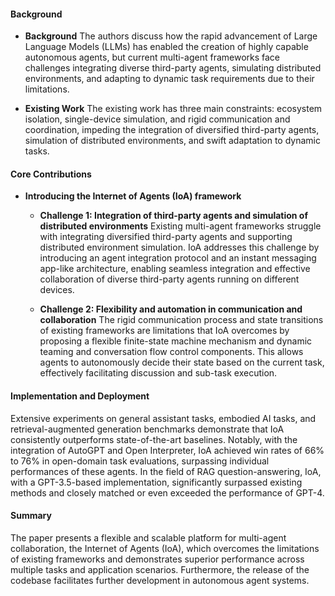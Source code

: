 #### Background
- **Background**
The authors discuss how the rapid advancement of Large Language Models (LLMs) has enabled the creation of highly capable autonomous agents, but current multi-agent frameworks face challenges integrating diverse third-party agents, simulating distributed environments, and adapting to dynamic task requirements due to their limitations.

- **Existing Work**
The existing work has three main constraints: ecosystem isolation, single-device simulation, and rigid communication and coordination, impeding the integration of diversified third-party agents, simulation of distributed environments, and swift adaptation to dynamic tasks.

#### Core Contributions
  - **Introducing the Internet of Agents (IoA) framework**
    - **Challenge 1: Integration of third-party agents and simulation of distributed environments**
      Existing multi-agent frameworks struggle with integrating diversified third-party agents and supporting distributed environment simulation. IoA addresses this challenge by introducing an agent integration protocol and an instant messaging app-like architecture, enabling seamless integration and effective collaboration of diverse third-party agents running on different devices.
      
    - **Challenge 2: Flexibility and automation in communication and collaboration**
      The rigid communication process and state transitions of existing frameworks are limitations that IoA overcomes by proposing a flexible finite-state machine mechanism and dynamic teaming and conversation flow control components. This allows agents to autonomously decide their state based on the current task, effectively facilitating discussion and sub-task execution.

#### Implementation and Deployment
Extensive experiments on general assistant tasks, embodied AI tasks, and retrieval-augmented generation benchmarks demonstrate that IoA consistently outperforms state-of-the-art baselines. Notably, with the integration of AutoGPT and Open Interpreter, IoA achieved win rates of 66% to 76% in open-domain task evaluations, surpassing individual performances of these agents. In the field of RAG question-answering, IoA, with a GPT-3.5-based implementation, significantly surpassed existing methods and closely matched or even exceeded the performance of GPT-4.

#### Summary
The paper presents a flexible and scalable platform for multi-agent collaboration, the Internet of Agents (IoA), which overcomes the limitations of existing frameworks and demonstrates superior performance across multiple tasks and application scenarios. Furthermore, the release of the codebase facilitates further development in autonomous agent systems.